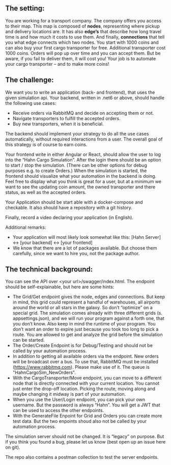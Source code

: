 ## The setting: 

You are working for a transport company. The company offers you access to their map. This map is composed of **nodes**, representing where pickup and delivery locations are. It has also **edge’s** that describe how long travel time is and how much it costs to use them. And finally, **connections** that tell you what edge connects which two nodes. 
You start with 1000 coins and can also buy your first cargo transporter for free. Additional transporter cost 1000 coins. 
Orders will pop up over time and you can accept them. But be aware, if you fail to deliver them, it will cost you! 
Your job is to automate your cargo transporter – and to make more coins! 

## The challenge: 

We want you to write an application (back- and frontend), that uses the given simulation api. Your backend, written in .net6 or above, should handle the following use cases:
- Receive orders via RabbitMQ and decide on accepting them or not.
- Navigate transporters to fulfill the accepted orders.
- Buy new transporters, when it is beneficial.
 
The backend should implement your strategy to do all the use cases automatically, without required interactions from a user. The overall goal of this strategy is of course to earn coins.
 
Your frontend write in either Angular or React, should allow the user to log into the “Hahn Cargo Simulation”.
After the login there should be an option to start / stop the simulation. (There can be other options for debug purposes e.g. to create Orders.)
When the simulation is started, the frontend should visualize what your automation in the backend is doing. Feel free to display what you think is great for a user, but at a minimum we want to see the updating coin amount, the owned transporter and there status, as well as the accepted orders.
 
Your Application should be start able with a docker-compose and checkable. It also should have a repository with a git history.
 
Finally, record a video declaring your application (in English).
 
Additional remarks:
- Your application will most likely look somewhat like this: [Hahn Server] <-> [your backend] <-> [your frontend]
- We know that there are a lot of packages available. But choose them carefully, since we want to hire you, not the package author.

## The technical background: 

You can see the API over \<your url>/swagger/index.html. 
The endpoint should be self-explainable, but here are some hints:

* The Grid/Get endpoint gives the node, edges and connections. But keep in mind, this grid could represent a handful of warehouses, all airports around the world or all stars in the galaxy. So don’t “optimize” on a special grid. The simulation comes already with three different grids (s. appsettings.json), and we will run your program against a forth one, that you don’t know. Also keep in mind the runtime of your program. You don’t want an order to expire just because you took too long to pick a route. You are allowed to get and analyze the grid before the simulation can be started. 
* The Order/Create Endpoint is for Debug/Testing and should not be called by your automation process. 
* In addition to getting all available orders via the endpoint. New orders will be broadcast over a bus. To use that, RabbitMQ must be installed (https://www.rabbitmq.com). Please make use of it. The queue is "HahnCargoSim_NewOrders". 
* With the CargoTransporter/Move endpoint, you can move to a different node that is directly connected with your current location. You cannot just enter the drop-off location. Picking the route, moving along and maybe changing it midway is part of your automation. 
* When you use the User/Login endpoint, you can pick your own username. But the password is always “Hahn”. You will get a JWT that can be used to access the other endpoints. 
* With the GenerateFile Enpoint for Grid and Orders you can create more test data. But the two enpoints shoud also not be called by your automation process.  

The simulation server should not be changed. It is “legacy” on purpose. But if you think you found a bug, please let us know (best open up an issue here on git). 

The repo also contains a postman collection to test the server endpoints. 
